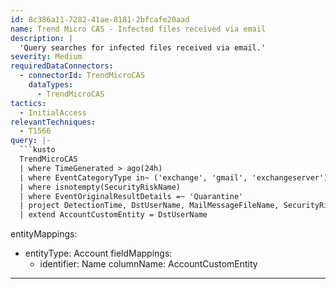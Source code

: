 ```yaml
---
id: 8c386a11-7282-41ae-8181-2bfcafe20aad
name: Trend Micro CAS - Infected files received via email
description: |
  'Query searches for infected files received via email.'
severity: Medium
requiredDataConnectors:
  - connectorId: TrendMicroCAS
    dataTypes:
      - TrendMicroCAS
tactics:
  - InitialAccess
relevantTechniques:
  - T1566
query: |-
  ```kusto
  TrendMicroCAS
  | where TimeGenerated > ago(24h)
  | where EventCategoryType in~ ('exchange', 'gmail', 'exchangeserver')
  | where isnotempty(SecurityRiskName)
  | where EventOriginalResultDetails =~ 'Quarantine'
  | project DetectionTime, DstUserName, MailMessageFileName, SecurityRiskName
  | extend AccountCustomEntity = DstUserName
  ```
entityMappings:
  - entityType: Account
    fieldMappings:
      - identifier: Name
        columnName: AccountCustomEntity
---
```


